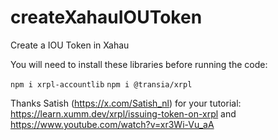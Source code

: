 # createXahauIOUToken
Create a IOU Token in Xahau

You will need to install these libraries before running the code:

``npm i xrpl-accountlib``
``npm i @transia/xrpl``


Thanks Satish (https://x.com/Satish_nl) for your tutorial: https://learn.xumm.dev/xrpl/issuing-token-on-xrpl and https://www.youtube.com/watch?v=xr3Wi-Vu_aA
